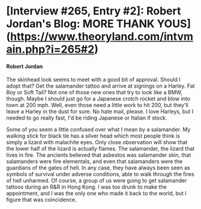 # [Interview #265, Entry #2]: Robert Jordan's Blog: MORE THANK YOUS](https://www.theoryland.com/intvmain.php?i=265#2)

#### Robert Jordan

The skinhead look seems to meet with a good bit of approval. Should I adopt that? Get the salamander tattoo and arrive at signings on a Harley. Fat Boy or Soft Tail? Not one of those new ones that try to look like a BMW, though. Maybe I should just go for a Japanese crotch rocket and blow into town at 200 mph. Well, even those need a little work to hit 200, but they'll leave a Harley in the dust for sure. No hate mail, please. I love Harleys, but I needed to go really fast, I'd be riding Japanese or Italian if stock.

Some of you seem a little confused over what I mean by a salamander. My walking stick for black tie has a silver head which most people think is simply a lizard with malachite eyes. Only close observation will show that the lower half of the lizard is actually flames. The salamander, the lizard that lives in fire. The ancients believed that asbestos was salamander skin, that salamanders were fire elementals, and even that salamanders were the guardians of the gates of hell. In any case, they have always been seen as symbols of survival under adverse conditions, able to walk through the fires of hell unharmed. Of course, a group of us were going to get salamander tattoos during an R&R in Hong Kong. I was too drunk to make the appointment, and I was the only one who made it back to the world, but I figure that was coincidence.

